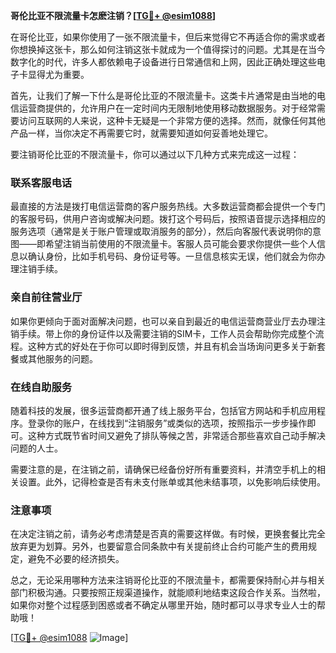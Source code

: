 **哥伦比亚不限流量卡怎麽注销？[[TG💪+ @esim1088](https://t.me/s/esim1088)]**

在哥伦比亚，如果你使用了一张不限流量卡，但后来觉得它不再适合你的需求或者你想换掉这张卡，那么如何注销这张卡就成为一个值得探讨的问题。尤其是在当今数字化的时代，许多人都依赖电子设备进行日常通信和上网，因此正确处理这些电子卡显得尤为重要。

首先，让我们了解一下什么是哥伦比亚的不限流量卡。这类卡片通常是由当地的电信运营商提供的，允许用户在一定时间内无限制地使用移动数据服务。对于经常需要访问互联网的人来说，这种卡无疑是一个非常方便的选择。然而，就像任何其他产品一样，当你决定不再需要它时，就需要知道如何妥善地处理它。

要注销哥伦比亚的不限流量卡，你可以通过以下几种方式来完成这一过程：

### **联系客服电话**
最直接的方法是拨打电信运营商的客户服务热线。大多数运营商都会提供一个专门的客服号码，供用户咨询或解决问题。拨打这个号码后，按照语音提示选择相应的服务选项（通常是关于账户管理或取消服务的部分），然后向客服代表说明你的意图——即希望注销当前使用的不限流量卡。客服人员可能会要求你提供一些个人信息以确认身份，比如手机号码、身份证号等。一旦信息核实无误，他们就会为你办理注销手续。

### **亲自前往营业厅**
如果你更倾向于面对面解决问题，也可以亲自到最近的电信运营商营业厅去办理注销手续。带上你的身份证件以及需要注销的SIM卡，工作人员会帮助你完成整个流程。这种方式的好处在于你可以即时得到反馈，并且有机会当场询问更多关于新套餐或其他服务的问题。

### **在线自助服务**
随着科技的发展，很多运营商都开通了线上服务平台，包括官方网站和手机应用程序。登录你的账户，在线找到“注销服务”或类似的选项，按照指示一步步操作即可。这种方式既节省时间又避免了排队等候之苦，非常适合那些喜欢自己动手解决问题的人士。

需要注意的是，在注销之前，请确保已经备份好所有重要资料，并清空手机上的相关设置。此外，记得检查是否有未支付账单或其他未结事项，以免影响后续使用。

### **注意事项**
在决定注销之前，请务必考虑清楚是否真的需要这样做。有时候，更换套餐比完全放弃更为划算。另外，也要留意合同条款中有关提前终止合约可能产生的费用规定，避免不必要的经济损失。

总之，无论采用哪种方法来注销哥伦比亚的不限流量卡，都需要保持耐心并与相关部门积极沟通。只要按照正规渠道操作，就能顺利地结束这段合作关系。当然啦，如果你对整个过程感到困惑或者不确定从哪里开始，随时都可以寻求专业人士的帮助哦！

[[TG💪+ @esim1088](https://t.me/s/esim1088) ![Image](https://i.postimg.cc/4NQfJmqS/Snipaste-2025-05-13-00-14-12.png)]